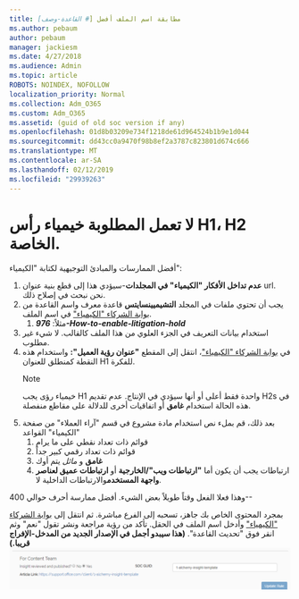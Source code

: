 ```yaml
---
title: مطابقة اسم الملف أفضل [# القاعدة-وصف]
ms.author: pebaum
author: pebaum
manager: jackiesm
ms.date: 4/27/2018
ms.audience: Admin
ms.topic: article
ROBOTS: NOINDEX, NOFOLLOW
localization_priority: Normal
ms.collection: Adm_O365
ms.custom: Adm_O365
ms.assetid: (guid of old soc version if any)
ms.openlocfilehash: 01d8b03209e734f1218de61d964524b1b9e1d044
ms.sourcegitcommit: dd43cc0a9470f98b8ef2a3787c823801d674c666
ms.translationtype: MT
ms.contentlocale: ar-SA
ms.lasthandoff: 02/12/2019
ms.locfileid: "29939263"
---
```

# <a name="required-alchemy-header-h1-h2s-dont-work"></a>لا تعمل المطلوبة خيمياء رأس H1، H2 الخاصة.
أفضل الممارسات والمبادئ التوجيهية لكتابة "الكيمياء":

1. **عدم تداخل الأفكار "الكيمياء" في المجلدات**-سيؤدي هذا إلى قطع بنية عنوان url. نحن نبحث في إصلاح ذلك.
1. يجب أن تحتوي ملفات في المجلد **التشيميينسايتس** قاعدة معرف واسم القاعدة من [بوابة الشركاء "الكيمياء"](https://alchemyportal.azurewebsites.net) في اسم الملف.
    1. مثلاً: ***976-How-to-enable-litigation-hold***
1. استخدام بيانات التعريف في الجزء العلوي من هذا الملف كالقالب. لا شيء غير مطلوب.
1. في [بوابة الشركاء "الكيمياء"](https://alchemyportal.azurewebsites.net)، انتقل إلى المقطع **"عنوان رؤية العميل":** واستخدام هذه النقطة كمنطلق للعنوان H1 للفكرة. 
    > [!NOTE]
    > خيمياء رؤى يجب H1 واحدة فقط أعلى أو أنها سيؤدي في الإنتاج. عدم تقديم H2s في هذه الحالة استخدام **غامق** أو اتفاقيات أخرى للدلالة على مقاطع منفصلة.
1. بعد ذلك، قم بملء نص استخدام مادة مشروع في قسم "آراء العملاء" من صفحة "الكيمياء" القواعد
    1. قوائم ذات تعداد نقطي على ما يرام
    1. قوائم ذات تعداد رقمي كبير جداً
    1. **غامق** و *مائل* يتم أوك
    1. ارتباطات يجب أن يكون أما **"ارتباطات ويب"/الخارجية** أو **ارتباطات عميق لعناصر واجهة المستخدم**والارتباطات الداخلية لا.

وهذا فعلا الفعل وقتاً طويلاً بعض الشيء. أفضل ممارسة أحرف حوالي 400--

بمجرد المحتوى الخاص بك جاهز، تسحبه إلى الفرع مباشرة. ثم انتقل إلى [بوابة الشركاء "الكيمياء"](https://alchemyportal.azurewebsites.net) وأدخل اسم الملف في الحقل. تأكد من رؤية مراجعة ونشر تقول "نعم" وثم انقر فوق "تحديث القاعدة". **(هذا سيبدو أجمل في الإصدار الجديد من المدخل-الإفراج قريبا.)** 
 ![حقل محدد موقع معلومات](media/for-content-team.PNG)

